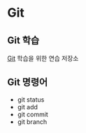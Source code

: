 # Git
## Git 학습
[Git](https://git-scm.com/, "git download") 학습을 위한 연습 저장소

## Git 명령어
* git status
* git add
* git commit
* git branch